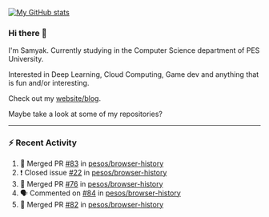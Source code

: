 [![My GitHub stats](https://github-readme-stats.vercel.app/api?username=Samyak2&count_private=true&show_icons=true&theme=gruvbox)](https://github.com/anuraghazra/github-readme-stats)

### Hi there 👋

I'm Samyak. Currently studying in the Computer Science department of PES University.

Interested in Deep Learning, Cloud Computing, Game dev and anything that is fun and/or interesting.

Check out my [website/blog](https://samyak2.github.io/).

Maybe take a look at some of my repositories?

---

### :zap: Recent Activity

<!--START_SECTION:activity-->
1. 🎉 Merged PR [#83](https://github.com/pesos/browser-history/pull/83) in [pesos/browser-history](https://github.com/pesos/browser-history)
2. ❗️ Closed issue [#22](https://github.com/pesos/browser-history/issues/22) in [pesos/browser-history](https://github.com/pesos/browser-history)
3. 🎉 Merged PR [#76](https://github.com/pesos/browser-history/pull/76) in [pesos/browser-history](https://github.com/pesos/browser-history)
4. 🗣 Commented on [#84](https://github.com/pesos/browser-history/issues/84) in [pesos/browser-history](https://github.com/pesos/browser-history)
5. 🎉 Merged PR [#82](https://github.com/pesos/browser-history/pull/82) in [pesos/browser-history](https://github.com/pesos/browser-history)
<!--END_SECTION:activity-->
